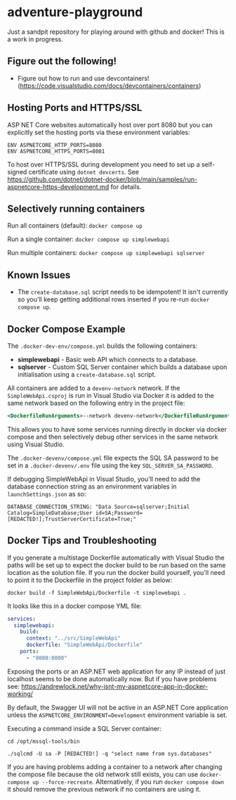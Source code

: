 # adventure-playground

Just a sandpit repository for playing around with github and docker! This is a work in progress.

## Figure out the following!

- Figure out how to run and use devcontainers! (https://code.visualstudio.com/docs/devcontainers/containers)

## Hosting Ports and HTTPS/SSL

ASP NET Core websites automatically host over port 8080 but you can explicitly set the hosting ports via these environment variables:

```
ENV ASPNETCORE_HTTP_PORTS=8080
ENV ASPNETCORE_HTTPS_PORTS=8081
```

To host over HTTPS/SSL during development you need to set up a self-signed certificate using `dotnet devcerts`. See https://github.com/dotnet/dotnet-docker/blob/main/samples/run-aspnetcore-https-development.md for details.

## Selectively running containers

Run all containers (default): `docker compose up`

Run a single container: `docker compose up simplewebapi`

Run multiple containers: `docker compose up simplewebapi sqlserver`

## Known Issues

- The `create-database.sql` script needs to be idempotent! It isn't currently so you'll keep getting additional rows inserted if you re-run `docker compose up`.

## Docker Compose Example

The `.docker-dev-env/compose.yml` builds the following containers:

- **simplewebapi** - Basic web API which connects to a database.
- **sqlserver** - Custom SQL Server container which builds a database upon initialisation using a `create-database.sql` script.

All containers are added to a `devenv-network` network. If the `SimpleWebApi.csproj` is run in Visual Studio via Docker it is added to the same network based on the following entry in the project file:

```xml
<DockerfileRunArguments>--network devenv-network</DockerfileRunArguments>
```

This allows you to have some services running directly in docker via docker compose and then selectively debug other services in the same network using Visual Studio.

The `.docker-devenv/compose.yml` file expects the SQL SA password to be set in a `.docker-devenv/.env` file using the key `SQL_SERVER_SA_PASSWORD`.

If debugging SimpleWebApi in Visual Studio, you'll need to add the database connection string as an environment variables in `launchSettings.json` as so:

```
DATABASE_CONNECTION_STRING: "Data Source=sqlserver;Initial Catalog=SimpleDatabase;User id=SA;Password=[REDACTED!];TrustServerCertificate=True;"
```

## Docker Tips and Troubleshooting

If you generate a multistage Dockerfile automatically with Visual Studio the paths will be set up to expect the docker build to be run based on the same location as the solution file. If you run the docker build yourself, you'll need to point it to the Dockerfile in the project folder as below:

```
docker build -f SimpleWebApi/Dockerfile -t simplewebapi .
```

It looks like this in a docker compose YML file:

```yml
services:
  simplewebapi:
    build:
      context: "../src/SimpleWebApi"
      dockerfile: "SimpleWebApi/Dockerfile"
    ports:
      - "8080:8080"
```

Exposing the ports or an ASP.NET web application for any IP instead of just localhost seems to be done automatically now. But if you have problems see: https://andrewlock.net/why-isnt-my-aspnetcore-app-in-docker-working/

By default, the Swagger UI will not be active in an ASP.NET Core application unless the `ASPNETCORE_ENVIRONMENT=Development` environment variable is set.

Executing a command inside a SQL Server container:

```
cd /opt/mssql-tools/bin

./sqlcmd -U sa -P [REDACTED!] -q "select name from sys.databases"
```

If you are having problems adding a container to a network after changing the compose file because the old network still exists, you can use `docker-compose up --force-recreate`. Alternatively, if you run `docker compose down` it should remove the previous network if no containers are using it.
